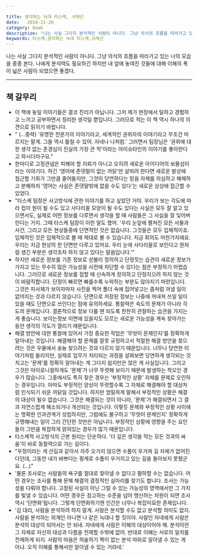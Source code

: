 ```yaml
---

title: 생각하는 늑대 타스케, 서재근
date:   2016-11-26
category: book
description: "나는 사실 그다지 분석적인 사람이 아니다. 그냥 의식의 흐름을 따라가고 있는 나의 모습을 종종 본다. 나에게 분석력도 필요하긴 하지만 내 앞에 놓여진 것들에 대해 이해의 폭이 넓은 사람이 되었으면 좋겠다."
keywords: 타스케,생각하는 늑대 타스케,서재근
---
```


 나는 사실 그다지 분석적인 사람이 아니다. 그냥 의식의 흐름을 따라가고 있는 나의 모습을 종종 본다. 나에게 분석력도 필요하긴 하지만 내 앞에 놓여진 것들에 대해 이해의 폭이 넓은 사람이 되었으면 좋겠다.

----- 

## 책 갈무리

- 이 책에 놓일 이야기들은 결코 진리가 아닙니다. 그저 제가 현장에서 일하고 경험하고 느끼고 공부하면서 정리한 생각일 뿐입니다. 그러므로 적는 이 책 역시 하나의 의견으로 읽히기 바랍니다.
- " (...중략) '유명한 전문가의 이야기라고, 세계적인 권위자의 이야기라고 무조건 따르지는 말게. 그들 역시 틀릴 수 있어. 자네나 나처럼.' 그러면서 팀장님은 '권위에 대한 생각 없는 존경심이 진실의 가장 큰 적'이라는 아이슈타인의 이야기를 좋아한다고 하시더라구요."
- 한마디로 고정관념은 피해야 할 지뢰가 아니고 오히려 새로운 아이디어의 보물섬이라는 이야기다. 하긴 '영어에 존댓말이 없는 까닭'만 살피려 한다면 새로운 발상에 접근할 기회가 그만큼 줄어들지만, 그것이 당연하다는 믿음 자체를 의심하고 해체하고 분해하자 '영어는 사실은 존댓말밖에 없을 수도 있다'는 새로운 상상에 접근할 수 있었다.
- "타스케 팀장은 사고방식에 관한 이야기를 하고 싶었던 거야. 우리가 보는 각도에 따라 컵이 원이 될 수도 있고 사다리꼴 모양이 될 수도 있다는 사실은 모두 잘 알고 있으면서도, 실제로 어떤 정보를 다루면서 생각을 할 때 사람들은 그 사실을 잘 잊어버린다는 거지. 그때 타스케 팀장이 이런 말도 했어. '우리 눈앞에 펼쳐진 모든 사물과 사건, 그리고 모든 현상들중에 단면적인 것은 없습니다. 그것들은 모두 입체적이죠. 입체적인 것은 입체적으로 볼 때 제대로 볼 수 있습니다. 지금 회의도 마찬가지에요. 우리는 지금 현상의 한 단면만 다루고 있어요. 우리 눈에 사다리꼴로 보인다고 원처럼 생긴 부분은 생각조차 하지 않고 있다는 말씀입니다.'"
- 하지만 새로운 정보를 기존 정보로 섣불리 정의하고 단정짓는 습관이 새로운 정보가 가지고 있는 무수히 많은 가능성을 사전에 차단할 수 있다는 점은 부정하기 어렵습니다. 그러므로 새로운 정보를 접할 때 신속하게 정의하고 단정지으려 하지 않는 것이 바람직합니다. 단정이 빠르면 빠를수록 누락하는 부분도 많아지기 마련입니다. 그것은 피사체가 보이자마자 사진을 찍어 폴더 속에 집어넣고는 좀처럼 꺼낼 일이 없어지는 것과 다르지 않습니다. 단면으로 저장된 정보는 나중에 꺼내져 쓰일 일이 있을 때도 단면으로 쓰인다는 점에 유의하세요. 통찰력은 속도의 문제가 아니라 각도의 문제입니다. 결론적으로 정보 다룰 땐 되도록 찬찬히 관찰하는 습관을 가지는 게 좋습니다. 보이는정보 이면에 있을지도 모르는 새로운 가능성을 계속 찾아가는 동안 생각의 각도가 열리기 때문입니다.
- 해결 방안에 대한 통찰에 있어서 가장 중요한 작업은 '무엇이 문제인지'를 정확하게 알아내는 것입니다. 해결해야 할 문제를 잘못 규정하고서 적절한 해결 방안을 찾으려는 것은 우물에서 숭늉 찾으려는 것과 다르지 않기 때문입니다. 너무나 당연한 이야기처럼 들리지만, 실제로 업무가 처리되는 과정을 살펴보면 당연하게 생각되는 것치고는 '문제'를 정확히 알아내는 게 그다지 쉽지만은 않은 게 사실입니다. 그리고 그것은 아이로니컬하게도 '문제'가 너무 뚜렷해 보이기 때문에 발생하는 착오인 경우가 많습니다. 그중에서도 특히 잦은 경우는 '부정적인 상황' 자체를 문제로 오인하는 경우입니다. 아마도 부정적인 양상이 뚜렷할수록 그 자체로 해결해야 할 대상처럼 인식되기 쉬운 까닭일 것입니다. 하지만 엄밀하게 말해서 부정적인 상황은 해결의 대상이 될수 없습니다. 그것은 해결되는 것이 아니라, '문제'가 해결되면서 그 결과 자연스럽게 해소되거나 개선되는 것입니다. 이렇듯 문제와 부정적인 상황 사이에는 명확한 인과관계가 성립하지만, 그럼에도 불구하고 '무엇이 문제인지' 정확하게 규명해내는 일이 그리 간단한 것만은 아닙니다. 부정적인 상황에 영향을 주는 요인들이 그만큼 복잡하게 얽혀있는 경우가 많기 때문입니다.
- 타스케적 사고방식의 근본 원리는 단순하다. '더 깊은 생각을 막는 모든 것과의 싸움'이 바로 동찰력으로 가는 길이다.
- "우정이라는 게 산길과 같아서 자주 오가지 않으면 수풀이 우거져 길 자체가 없어진다던데, 그동안 내가 바쁘다는 핑계로 수풀이 우거지고 있는 길을 돌아보지 못했군요. (...)"
- '물론 조사로는 사람들의 욕구를 절대로 찾아낼 수 없다고 폄하할 수는 없습니다. 어떤 경우는 조사를 통해 문제 해결의 결정적인 실마리를 찾기도 합니다. 조사는 가능성을 다뤄야 합니다. 고정된 사실이 아닌 그럴 수 있는 가능성의 영역에서만 그 가치를 빛낼 수 있습니다. 어떤 경우든 참고하는 수준을 넘어 맹신하는 차원이 되면 조사 역시 '단면화'됩니다. 그렇게 단면화하기엔 인간은 너무나 복잡미묘한 존재입니다.
- '김 대리, 사람을 분석하려 하지 말게. 사람은 분석할 수도 없고 분석할 의미도 없지. 사람을 분석하는 외계인 아니면 나 같은 늑대나 할 짓이야. 사람인 자네에게 사람은 분석의 대상이 되어서는 안 되네. 자네에게 사람은 이해의 대상이어야 해. 분석이란 그 자체로 자신의 대상과 다름을 전제할 수밖에 없어. 반대로 이해는 서로의 일치를 전제하게 되지. 사람의 마음은 허술하기 짝이 없는 분석 따위로 알아낼 수 있는 게 아냐. 오직 이해를 통해서만 알아낼 수 있는 거라네.'
